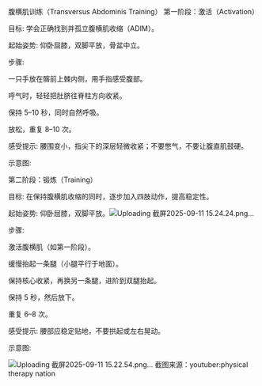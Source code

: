 腹横肌训练（Transversus Abdominis Training）
第一阶段：激活（Activation）

目标: 学会正确找到并孤立腹横肌收缩（ADIM）。

起始姿势: 仰卧屈膝，双脚平放，骨盆中立。

步骤:

一只手放在髂前上棘内侧，用手指感受腹部。

呼气时，轻轻把肚脐往脊柱方向收紧。

保持 5–10 秒，同时自然呼吸。

放松，重复 8–10 次。

感受提示: 腰围变小，指尖下的深层轻微收紧；不要憋气，不要让腹直肌鼓硬。

示意图:


第二阶段：锻炼（Training）

目标: 在保持腹横肌收缩的同时，逐步加入四肢动作，提高稳定性。

起始姿势: 仰卧屈膝，双脚平放。![Uploading 截屏2025-09-11 15.24.24.png…]()


步骤:

激活腹横肌（如第一阶段）。

缓慢抬起一条腿（小腿平行于地面）。

保持核心收紧，再换另一条腿，进阶到双腿抬起。

保持 5 秒，然后放下。

重复 6–8 次。

感受提示: 腰部应稳定贴地，不要拱起或左右晃动。

示意图:

![Uploading 截屏2025-09-11 15.22.54.png…]()
截图来源：youtuber:physical therapy nation
